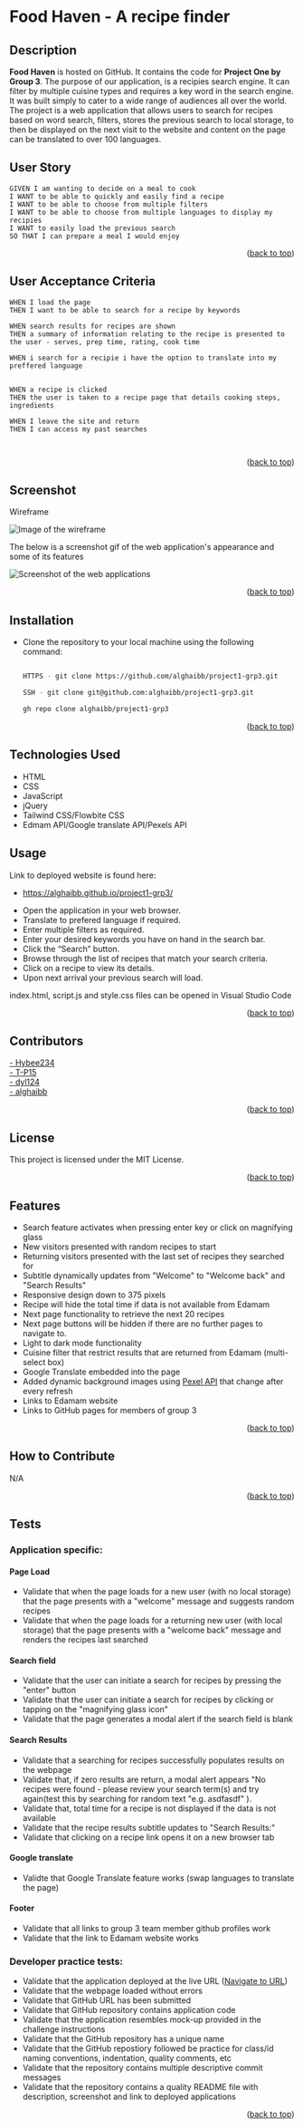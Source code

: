 <a name="readme-top"></a>

# Food Haven - A recipe finder 

## Description

<b>Food Haven</b> is hosted on GitHub. It contains the code for <b>Project One by Group 3</b>. The purpose of our application, is a recipies search engine.
It can filter by multiple cuisine types and requires a key word in the search engine. It was built simply to cater to a wide range of audiences all over the world.
The project is a web application that allows users to search for recipes based on word search, filters, stores the previous search to local storage,
to then be displayed on the next visit to the website and content on the page can be translated to over 100 languages.

## User Story

```
GIVEN I am wanting to decide on a meal to cook
I WANT to be able to quickly and easily find a recipe
I WANT to be able to choose from multiple filters
I WANT to be able to choose from multiple languages to display my recipies
I WANT to easily load the previous search
SO THAT I can prepare a meal I would enjoy

```
<p align="right">(<a href="#readme-top">back to top</a>)</p>

## User Acceptance Criteria

```
WHEN I load the page
THEN I want to be able to search for a recipe by keywords

WHEN search results for recipes are shown
THEN a summary of information relating to the recipe is presented to the user - serves, prep time, rating, cook time

WHEN i search for a recipie i have the option to translate into my preffered language


WHEN a recipe is clicked
THEN the user is taken to a recipe page that details cooking steps, ingredients

WHEN I leave the site and return
THEN I can access my past searches



```
<p align="right">(<a href="#readme-top">back to top</a>)</p>

## Screenshot

Wireframe 

![Image of the wireframe](./assets/images/Wireframe.png)

The below is a screenshot gif of the web application's appearance and some of its features

![Screenshot of the web applications](https://media.giphy.com/media/uQtXwJPh5VsVRwfVG3/giphy-downsized.gif)

<p align="right">(<a href="#readme-top">back to top</a>)</p>

## Installation

- Clone the repository to your local machine using the following command:

    ```bash

    HTTPS - git clone https://github.com/alghaibb/project1-grp3.git

    SSH - git clone git@github.com:alghaibb/project1-grp3.git

    gh repo clone alghaibb/project1-grp3

<p align="right">(<a href="#readme-top">back to top</a>)</p>

## Technologies Used
- HTML
- CSS
- JavaScript
- jQuery 
- Tailwind CSS/Flowbite CSS
- Edmam API/Google translate API/Pexels API


## Usage
<a name="URL"></a>
Link to deployed website is found here:
* https://alghaibb.github.io/project1-grp3/

- Open the application in your web browser.
- Translate to prefered language if required.
- Enter multiple filters as required.
- Enter your desired keywords you have on hand in the search bar.
- Click the “Search” button.
- Browse through the list of recipes that match your search criteria.
- Click on a recipe to view its details.
- Upon next arrival your previous search will load.

index.html, script.js and style.css files can be opened in Visual Studio Code

<p align="right">(<a href="#readme-top">back to top</a>)</p>
 

## Contributors
<a href="https://github.com/hybee234">- Hybee234</a><br>
<a href="https://github.com/T-P15">- T-P15</a><br>
<a href="https://github.com/dy124">- dyl124</a><br>
<a href="https://github.com/alghaibb">- alghaibb</a>

<p align="right">(<a href="#readme-top">back to top</a>)</p>

## License

This project is licensed under the MIT License.


<p align="right">(<a href="#readme-top">back to top</a>)</p>

## Features
* Search feature activates when pressing enter key or click on magnifying glass
* New visitors presented with random recipes to start
* Returning visitors presented with the last set of recipes they searched for
* Subtitle dynamically updates from "Welcome" to "Welcome back" and "Search Results"
* Responsive design down to 375 pixels
* Recipe will hide the total time if data is not available from Edamam
* Next page functionality to retrieve the next 20 recipes
* Next page buttons will be hidden if there are no further pages to navigate to.
* Light to dark mode functionality
* Cuisine filter that restrict results that are returned from Edamam (multi-select box)
* Google Translate embedded into the page
* Added dynamic background images using <a href="https://www.pexels.com/api/">Pexel API</a> that change after every refresh
* Links to Edamam website
* Links to GitHub pages for members of group 3

<p align="right">(<a href="#readme-top">back to top</a>)</p>

## How to Contribute

N/A

<p align="right">(<a href="#readme-top">back to top</a>)</p>

## Tests

### Application specific:

#### Page Load
* Validate that when the page loads for a new user (with no local storage) that the page presents with a "welcome" message and suggests random recipes
* Validate that when the page loads for a returning new user (with local storage) that the page presents with a "welcome back" message and renders the recipes last searched

#### Search field 
* Validate that the user can initiate a search for recipes by pressing the "enter" button
* Validate that the user can initiate a search for recipes by clicking or tapping on the "magnifying glass icon"
* Validate that the page generates a modal alert if the search field is blank

#### Search Results
* Validate that a searching for recipes successfully populates results on the webpage
* Validate that, if zero results are return, a modal alert appears "No recipes were found - please review your search term(s) and try again(test this by searching for random text "e.g. asdfasdf" ).
* Validate that, total time for a recipe is not displayed if the data is not available
* Validate that the recipe results subtitle updates to "Search Results:"
* Validate that clicking on a recipe link opens it on a new browser tab 

#### Google translate
* Validte that Google Translate feature works (swap languages to translate the page)

#### Footer
* Validate that all links to group 3 team member github profiles work
* Validate that the link to Edamam website works


### Developer practice tests:
* Validate that the application deployed at the live URL (<a href="#URL">Navigate to URL</a>)
* Validate that the webpage loaded without errors
* Validate that GitHub URL has been submitted
* Validate that GitHub repository contains application code
* Validate that the application resembles mock-up provided in the challenge instructions
* Validate that the GitHub repository has a unique name
* Validate that the GitHub repostiory followed be practice for class/id naming conventions, indentation, quality comments, etc
* Validate that the repository contains multiple descriptive commit messages
* Validate that the repository contains a quality README file with description, screenshot and link to deployed applications

<p align="right">(<a href="#readme-top">back to top</a>)</p>

